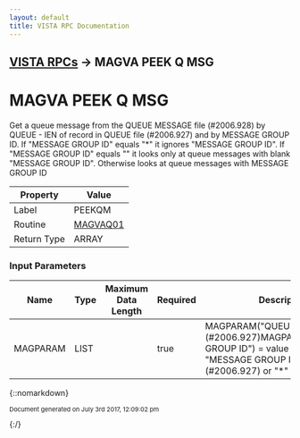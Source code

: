 ```yaml
---
layout: default
title: VISTA RPC Documentation
---
```


## [VISTA RPCs](TableOfContents) &#8594; MAGVA PEEK Q MSG
# MAGVA PEEK Q MSG

 Get a queue message from the QUEUE MESSAGE file (#2006.928) by QUEUE - IEN of record in QUEUE file (#2006.927) and by MESSAGE GROUP ID. If "MESSAGE GROUP ID" equals "*" it ignores "MESSAGE GROUP ID". If "MESSAGE GROUP ID" equals "" it looks only at queue messages with blank "MESSAGE GROUP ID". Otherwise looks at queue messages with MESSAGE GROUP ID

Property | Value
--- | ---
Label | PEEKQM
Routine | [MAGVAQ01](http://code.osehra.org/dox/Routine_MAGVAQ01_source.html)
Return Type | ARRAY


### Input Parameters

Name | Type | Maximum Data Length | Required | Description
--- | --- | --- | --- | ---
MAGPARAM | LIST |  | true | MAGPARAM(&quot;QUEUE&quot;) &#x3D; IEN in file (#2006.927)MAGPARAM(&quot;MESSAGE GROUP ID&quot;) &#x3D; value of the field &quot;MESSAGE GROUP ID&quot;                                                                   in file (#2006.927) or &quot;*&quot; or &quot;&quot;



{::nomarkdown} <br/><p style="font-size: 11px">Document generated on July 3rd 2017, 12:09:02 pm</p>{:/}